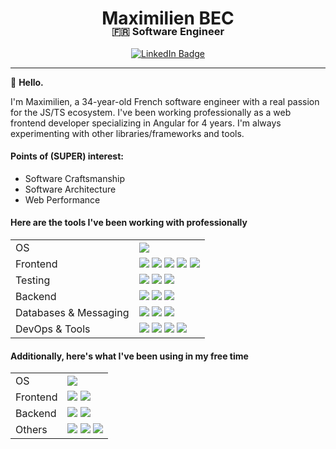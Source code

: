 <h1 style="text-align: center; margin-bottom: -1.8rem">Maximilien BEC</h1>
<h3 style="text-align: center">🇫🇷 Software Engineer</h3>

<p align="center">
  <a href="https://www.linkedin.com/in/mbec/">
    <img src="https://img.shields.io/badge/LinkedIn-blue?style=for-the-badge&logo=linkedin" alt="LinkedIn Badge">
  </a>
</p>

---

👋 **Hello.**

I'm Maximilien, a 34-year-old French software engineer with a real passion for the JS/TS ecosystem. I've been working professionally as a web frontend developer specializing in Angular for 4 years. I'm always experimenting with other libraries/frameworks and tools.

#### Points of (SUPER) interest:

- Software Craftsmanship
- Software Architecture
- Web Performance

#### Here are the tools I've been working with professionally

<table>
<tr>
    <td>OS</td>
    <td>
        <img src="https://img.shields.io/badge/Windows%2011-0078D4?logo=windows11&logoColor=fff&style=for-the-badge">
    </td>
</tr>
<tr>
    <td>Frontend</td>
    <td>
        <img src="https://img.shields.io/badge/TypeScript-3178C6?logo=typescript&logoColor=fff&style=for-the-badge">
        <img src="https://img.shields.io/badge/Angular-DD0031?logo=angular&logoColor=fff&style=for-the-badge">
        <img src="https://img.shields.io/badge/RxJS-B7178C?style=for-the-badge&logo=reactivex&logoColor=white">
        <img src="https://img.shields.io/badge/NgRx-764ABC?style=for-the-badge&logo=ngrx&logoColor=white">
        <img src="https://img.shields.io/badge/Bootstrap-7952B3?logo=bootstrap&logoColor=fff&style=for-the-badge">
    </td>
</tr>
<tr>
    <td>Testing</td>
    <td>
        <img src="https://img.shields.io/badge/Jasmine-8A4182?style=for-the-badge&logo=jasmine&logoColor=white">
        <img src="https://img.shields.io/badge/Jest-C21325?style=for-the-badge&logo=jest&logoColor=white">
        <img src="https://img.shields.io/badge/Cypress-17202C?style=for-the-badge&logo=cypress&logoColor=white">
    </td>
</tr>
<tr>
    <td>Backend</td>
    <td>
        <img src="https://img.shields.io/badge/C%23-512BD4?style=for-the-badge&logo=csharp&logoColor=white">
        <img src="https://img.shields.io/badge/.NET_Core-512BD4?style=for-the-badge&logo=dotnet&logoColor=white">
        <img src="https://img.shields.io/badge/Entity_Framework-512BD4?style=for-the-badge&logo=entityframework&logoColor=white">
    </td>
</tr>
<tr>
    <td>Databases & Messaging</td>
    <td>
        <img src="https://img.shields.io/badge/Microsoft%20SQL%20Server-CC2927?logo=microsoftsqlserver&logoColor=fff&style=for-the-badge">
        <img src="https://img.shields.io/badge/Redis-DC382D?logo=redis&logoColor=fff&style=for-the-badge">
        <img src="https://img.shields.io/badge/RabbitMQ-FF6600?style=for-the-badge&logo=rabbitmq&logoColor=white">
    </td>
</tr>
<tr>
    <td>DevOps & Tools</td>
    <td>
        <img src="https://img.shields.io/badge/Docker-2496ED?style=for-the-badge&logo=docker&logoColor=white">
        <img src="https://img.shields.io/badge/Azure_DevOps-0078D7?style=for-the-badge&logo=azuredevops&logoColor=white">
        <img src="https://img.shields.io/badge/WebStorm-000?logo=webstorm&logoColor=fff&style=for-the-badge">
        <img src="https://img.shields.io/badge/Visual_Studio-5C2D91?style=for-the-badge&logo=visualstudio&logoColor=white">
    </td>
</tr>
</table>


#### Additionally, here's what I've been using in my free time

<table>
<tr>
    <td>OS</td>
    <td>
        <img src="https://img.shields.io/badge/Pop!__OS-48B9C7?logo=popos&logoColor=fff&style=for-the-badge">
    </td>
</tr>
<tr>
    <td>Frontend</td>
    <td>
        <img src="https://img.shields.io/badge/Vue.js-4FC08D?logo=vuedotjs&logoColor=fff&style=for-the-badge">
        <img src="https://img.shields.io/badge/React-61DAFB?logo=react&logoColor=000&style=for-the-badge">
    </td>
</tr>
<tr>
    <td>Backend</td>
    <td>
        <img src="https://img.shields.io/badge/Node.js-393?logo=nodedotjs&logoColor=fff&style=for-the-badge">
        <img src="https://img.shields.io/badge/NestJS-E0234E?logo=nestjs&logoColor=fff&style=for-the-badge">
    </td>
</tr>
<tr>
    <td>Others</td>
    <td>
        <img src="https://img.shields.io/badge/Verdaccio-4B5E40?logo=verdaccio&logoColor=fff&style=for-the-badge">
        <img src="https://img.shields.io/badge/Storybook-FF4785?logo=storybook&logoColor=fff&style=for-the-badge">
        <img src="https://img.shields.io/badge/Tailwind%20CSS-06B6D4?logo=tailwindcss&logoColor=fff&style=for-the-badge">
    </td>
</tr>
</table>

